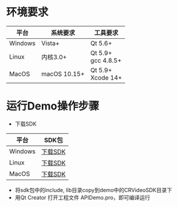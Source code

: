 # 环境要求

|平台|系统要求|工具要求|
|---|---|---|
| Windows | Vista+ | Qt 5.6+ |
| Linux | 内核3.0+ | Qt 5.9+</br>gcc 4.8.5+ |
| MacOS | macOS 10.15+ | Qt 5.9+</br>Xcode 14+ |


# 运行Demo操作步骤

* 下载SDK

|平台|SDK包|
|---|---|
| Windows | [下载SDK](https://www.cloudroom.com/api/getDownloadUrlApi?Client=windows_cpp_sdk) |
| Linux | [下载SDK](https://www.cloudroom.com/api/getDownloadUrlApi?Client=linux_sdk) |
| MacOS | [下载SDK](https://www.cloudroom.com/api/getDownloadUrlApi?Client=mac_cpp_sdk) |

* 将sdk包中的include, lib目录copy到demo中的CRVideoSDK目录下
* 用Qt Creator 打开工程文件 APIDemo.pro，即可编译运行